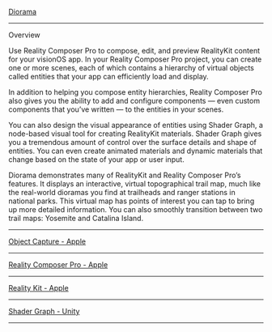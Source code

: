 [Diorama](https://developer.apple.com/documentation/visionos/diorama)

- - - -

Overview

Use Reality Composer Pro to compose, edit, and preview RealityKit content for your visionOS app. In your Reality Composer Pro project, you can create one or more scenes, each of which contains a hierarchy of virtual objects called entities that your app can efficiently load and display.

In addition to helping you compose entity hierarchies, Reality Composer Pro also gives you the ability to add and configure components — even custom components that you’ve written — to the entities in your scenes.

You can also design the visual appearance of entities using Shader Graph, a node-based visual tool for creating RealityKit materials. Shader Graph gives you a tremendous amount of control over the surface details and shape of entities. You can even create animated materials and dynamic materials that change based on the state of your app or user input.

Diorama demonstrates many of RealityKit and Reality Composer Pro’s features. It displays an interactive, virtual topographical trail map, much like the real-world dioramas you find at trailheads and ranger stations in national parks. This virtual map has points of interest you can tap to bring up more detailed information. You can also smoothly transition between two trail maps: Yosemite and Catalina Island.

- - - -

[Object Capture - Apple](https://developer.apple.com/augmented-reality/object-capture/)

- - - -

[Reality Composer Pro - Apple](https://developer.apple.com/videos/play/wwdc2023/10083)

- - - -

[Reality Kit - Apple](https://developer.apple.com/augmented-reality/realitykit/)

- - - -

[Shader Graph - Unity](https://unity.com/features/shader-graph)

- - - -


